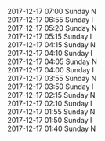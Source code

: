 2017-12-17 07:00 Sunday  N  
2017-12-17 06:55 Sunday  I  
2017-12-17 05:20 Sunday  N  
2017-12-17 05:15 Sunday  I  
2017-12-17 04:15 Sunday  N  
2017-12-17 04:10 Sunday  I  
2017-12-17 04:05 Sunday  N  
2017-12-17 04:00 Sunday  I  
2017-12-17 03:55 Sunday  N  
2017-12-17 03:50 Sunday  I  
2017-12-17 02:15 Sunday  N  
2017-12-17 02:10 Sunday  I  
2017-12-17 01:55 Sunday  N  
2017-12-17 01:50 Sunday  I  
2017-12-17 01:40 Sunday  N  
